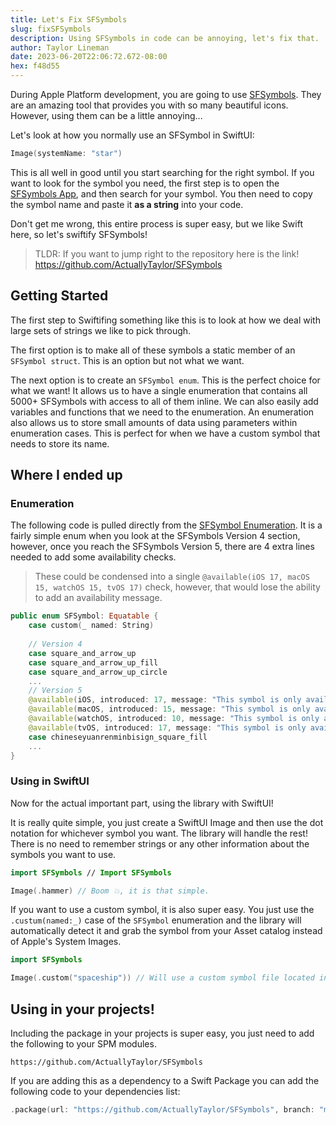 ```yaml
---
title: Let's Fix SFSymbols
slug: fixSFSymbols
description: Using SFSymbols in code can be annoying, let's fix that.
author: Taylor Lineman
date: 2023-06-20T22:06:72.672-08:00
hex: f48d55
---
```

During Apple Platform development, you are going to use [SFSymbols](https://developer.apple.com/sf-symbols/). They are an amazing tool that provides you with so many beautiful icons. However, using them can be a little annoying...

Let's look at how you normally use an SFSymbol in SwiftUI:

```swift
Image(systemName: "star")
```
This is all well in good until you start searching for the right symbol. If you want to look for the symbol you need, the first step is to open the [SFSymbols App](https://developer.apple.com/sf-symbols/), and then search for your symbol. You then need to copy the symbol name and paste it **as a string** into your code.

Don't get me wrong, this entire process is super easy, but we like Swift here, so let's swiftify SFSymbols!

> TLDR: If you want to jump right to the repository here is the link!
> https://github.com/ActuallyTaylor/SFSymbols

## Getting Started
The first step to Swiftifing something like this is to look at how we deal with large sets of strings we like to pick through. 

The first option is to make all of these symbols a static member of an `SFSymbol struct`. This is an option but not what we want. 

The next option is to create an `SFSymbol enum`. This is the perfect choice for what we want! It allows us to have a single enumeration that contains all 5000+ SFSymbols with access to all of them inline. We can also easily add variables and functions that we need to the enumeration. An enumeration also allows us to store small amounts of data using parameters within enumeration cases. This is perfect for when we have a custom symbol that needs to store its name.

## Where I ended up
### Enumeration
The following code is pulled directly from the [SFSymbol Enumeration](https://github.com/ActuallyTaylor/SFSymbols/blob/main/Sources/SFSymbols/SFSymbol.swift). It is a fairly simple enum when you look at the SFSymbols Version 4 section, however, once you reach the SFSymbols Version 5, there are 4 extra lines needed to add some availability checks. 

> These could be condensed into a single `@available(iOS 17, macOS 15, watchOS 15, tvOS 17)` check, however, that would lose the ability to add an availability message.

```swift
public enum SFSymbol: Equatable {
    case custom(_ named: String)
    
    // Version 4
    case square_and_arrow_up
    case square_and_arrow_up_fill
    case square_and_arrow_up_circle
	...
	// Version 5
	@available(iOS, introduced: 17, message: "This symbol is only available in iOS 17")
	@available(macOS, introduced: 15, message: "This symbol is only available in macOS 15")
	@available(watchOS, introduced: 10, message: "This symbol is only available in watchOS 10")
	@available(tvOS, introduced: 17, message: "This symbol is only available in tvOS 15")
	case chineseyuanrenminbisign_square_fill
	...
}
```

### Using in SwiftUI
Now for the actual important part, using the library with SwiftUI!

It is really quite simple, you just create a SwiftUI Image and then use the dot notation for whichever symbol you want. The library will handle the rest! There is no need to remember strings or any other information about the symbols you want to use.
```swift
import SFSymbols // Import SFSymbols

Image(.hammer) // Boom 💥, it is that simple.
```

If you want to use a custom symbol, it is also super easy. You just use the `.custum(named:_)` case of the `SFSymbol` enumeration and the library will automatically detect it and grab the symbol from your Asset catalog instead of Apple's System Images.

```swift
import SFSymbols

Image(.custom("spaceship")) // Will use a custom symbol file located in your assets folder!
```
## Using in your projects!
Including the package in your projects is super easy, you just need to add the following to your SPM modules.
```
https://github.com/ActuallyTaylor/SFSymbols
```
If you are adding this as a dependency to a Swift Package you can add the following code to your dependencies list:
```swift
.package(url: "https://github.com/ActuallyTaylor/SFSymbols", branch: "main")
```